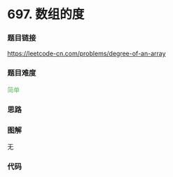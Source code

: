 # 697. 数组的度

### 题目链接

https://leetcode-cn.com/problems/degree-of-an-array

### 题目难度

<font color=#5CB85C>简单</font>

### 思路



### 图解

无

### 代码

```python
```